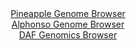 <div id="Pineapple_Genome_Browser" align="center">
  <a href="https://igv.org/app/?sessionURL=blob:zZJfb5swFMW_i6VUm0QAQwMBqZpoS5u0zbo1o4laVcgQA1aMTWwT8kf57vOqTXtZpeZh0yQ_2FfXvucc__ZgjYUknIEQOCYcmBACA8iKd1NUNxR_RjWWICwQldgAAhdYYJZjEO5BgaRCycOdvlkp1cjQsohq.jViJTela6Ia7ThDnTRzXlsXnFKUcYEUF9I6F2jNLVKu.x3OUNOYerZrDqwFUshCtKk4k9xqMCvTTr.X_iqlJWa8xmndUkVeBaRaj9a4MAv0KZpNozzHUt7i7XhxFt2Oo0c3Tp6uvYun5H40S7zZyZSUDKlW4LPrerrcPCZuy7qg51wJvpxvRJwNtj3nvMq6nnt5Em8aIrA8gz4cukEwhJ4Oh7AF3vxPvvUiR3q_G38pk1VUjXeRvxoR7Xh6OcEVFd_8zeQN5wcDUJ63mgaQV8IPoW24tmcMHK__YwuHhm0HOh_BCQifXwygBMqXuv15D9S20cwAiVftKz4G4GKBBQj7gW37MAicwal_agcBPBh70Ar698K9Sh4C33Yix_HSglClgV6kkjXSRIyZ67wwy92RaSq0W_oF9W8nCYuSah57d.3Iv5ytzuUfs_S1fz369QO10fco.ifcvUeIqbJjYbvQeMXDe0rHT3Pk.JPt6IatxD3cxvHX0zcDOi6cgosaKd2vK_r4k7c1EgQxpQtrIklGKFHbmc6RdyCEjquxBTmnXHMIRJl9sA3bgAP742883cPL4Ts-">Pineapple Genome Browser</a>
</div>
<div id="Alphonso_Genome_Browser" align="center">
  <a href="https://igv.org/app/?sessionURL=blob:zZJda9swGEb_i6BlA8e2ZMexDGUk6VfWNqHtnKwtxci27Ki1JVdSnC_y36eWjd2s0FxsDISRXiTreY_OFrRUKiY4iACyYdeGEFhAzcXyltRNRcekpgpEBakUtYCkBZWUZxREW1AQpUl8c2lOzrVuVOQ4TDedmvBS2MqzSU02gpOlsjNRO0NRVSQVkmghlTOQpBUOK9vOkqakaWxzt2d3nZxo4pCqmQuuhNNQXiZL87_kVykpKRc1TepFpdlbgMTkMRlzuyBf.rPbfpZRpS7oepQf9S9G_al3Et.fBcP7eHI.i4PZ4S0rOdELSY8O0GC0Np8A8.crNIbteMr4_cs6no4uV9o_8I4PT1YNk1QdwR4MPYzD0DNwGM_p6n_q2wy2Z.9ofTe4_A6H_inyeno.gD4.nrDJ9eQqfKfvnQUqkS2MCyCby14EXctzA6uLgs7rFIaW62JDRwoGoodHC2hJsmez_WEL9LoxxgBFXxZv8lhAyJxKEHWw6_Ygxqjr93wXY7iztmAhq7.H9jS.wT0X9REKkoJV2uicJ4o3yiac221W2OVmT5aCYzfGz68mDcS36QaOz5ZmQdLVE5TDP_P0DQNz_dsTmmY_kuqfmPeRILZO99Ut2PjD8OnunMpTdMFhOsZ5.PW4EOj6.l08.6EphKyJNvtNxSx_GtcSyQjXptAyxVJWMb2eGYpiCSKIPCMuyEQljIlAlukn13It2HU__xbU2z3ufgA-">Alphonso Genome Browser</a>
</div>


<div id="DAF_Genomics_Browser" align="center">
  <a href="https://igv.org/app/?sessionURL=blob:tZHtatswFIbvRZD.sh1bduLIEIbXpU3WbSXJnHQpJZzax7GZZbmS3LQLufcKt2OwUcagA0lInI_31XkO5B6lKkVNIkIdb.B4HrGIKsR.Cbyp8AtwVCTKoVJoEYk5SqxTJNGB5KA0JItPprLQulFRv59Bbu.wFrxMlaN8BxpbiVYXaFJt6gCHH6KGvXJSwU2yhj5UTSFqJfqQpqiU7fYbrHfbPZjjZ2zbtcQtbytddqpbY8IYy5wcjNuyzvDhL0b.g7JZ5bt4vYy7.gt8nGXj.GIWr_xJsjkfnm6Sy.k6Ga5PluWuBt1KHE_9YsZWd_66Wc3l5dW9ZPNierrazPmo5384mTw0pUQ19kJv5DMWBowcLVKJtDUISFpIL_ICK6QjiwaB_XL1B0MzAylKEl3fWERLSL.b9OsD0Y.NAUUU3rUdM4sImaEkkc1cN_QYo4MgDFzGvKN1IK2s3pjkWbJgoUtjSofOLXCjn5dVNz4j9GfwrTD.1tnsf8W06NGz4FuPvr8KP8YNz0bs8_ntRASLnR9_1ZNXUFnk1a_lQnLQJvT8fAEDlVHkWOtfZPzjzfEJ">DAF Genomics Browser</a>
</div>
